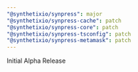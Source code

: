 ```yaml
---
"@synthetixio/synpress": major
"@synthetixio/synpress-cache": patch
"@synthetixio/synpress-core": patch
"@synthetixio/synpress-tsconfig": patch
"@synthetixio/synpress-metamask": patch
---
```


Initial Alpha Release

